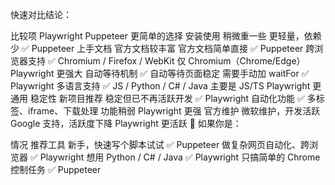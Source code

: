 


快速对比结论：

比较项	Playwright	Puppeteer	更简单的选择
安装使用	稍微重一些	更轻量，依赖少	✅ Puppeteer
上手文档	官方文档较丰富	官方文档简单直接	✅ Puppeteer
跨浏览器支持	✅ Chromium / Firefox / WebKit	仅 Chromium（Chrome/Edge）	Playwright 更强大
自动等待机制	✅ 自动等待页面稳定	需要手动加 waitFor	✅ Playwright
多语言支持	✅ JS / Python / C# / Java	主要是 JS/TS	Playwright 更通用
稳定性	新项目推荐	稳定但已不再活跃开发	✅ Playwright
自动化功能	✅ 多标签、iframe、下载处理	功能稍弱	Playwright 更强
官方维护	微软维护，开发活跃	Google 支持，活跃度下降	Playwright 更活跃
📌 如果你是：

情况	推荐工具
新手，快速写个脚本试试	✅ Puppeteer
做复杂网页自动化、跨浏览器	✅ Playwright
想用 Python / C# / Java	✅ Playwright
只搞简单的 Chrome 控制任务	✅ Puppeteer